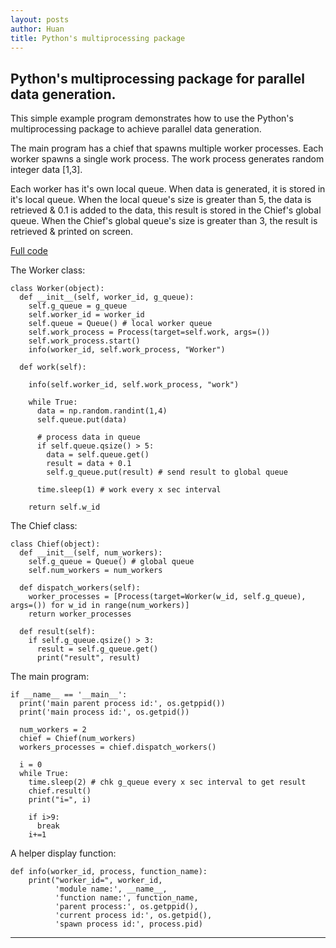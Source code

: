 ```yaml
---
layout: posts
author: Huan
title: Python's multiprocessing package
---
```


## Python's multiprocessing package for parallel data generation.

This simple example program demonstrates how to use the Python's multiprocessing package to achieve parallel data generation.

The main program has a chief that spawns multiple worker processes. Each worker spawns a single work process. The work process generates random integer data [1,3].

Each worker has it's own local queue. When data is generated, it is stored in it's local queue. When the local queue's size is greater than 5, the data is retrieved & 0.1 is added to the data, this result is stored in the Chief's global queue. When the Chief's global queue's size is greater than 3, the result is retrieved & printed on screen.

[Full code](https://github.com/ChuaCheowHuan/misc_code_examples/blob/master/py/py_mpp.ipynb)

The Worker class:

```
class Worker(object):
  def __init__(self, worker_id, g_queue):
    self.g_queue = g_queue
    self.worker_id = worker_id
    self.queue = Queue() # local worker queue
    self.work_process = Process(target=self.work, args=())
    self.work_process.start()
    info(worker_id, self.work_process, "Worker")

  def work(self):

    info(self.worker_id, self.work_process, "work")

    while True:
      data = np.random.randint(1,4)
      self.queue.put(data)

      # process data in queue
      if self.queue.qsize() > 5:
        data = self.queue.get()
        result = data + 0.1
        self.g_queue.put(result) # send result to global queue

      time.sleep(1) # work every x sec interval

    return self.w_id  
```

The Chief class:

```
class Chief(object):
  def __init__(self, num_workers):
    self.g_queue = Queue() # global queue    
    self.num_workers = num_workers

  def dispatch_workers(self):   
    worker_processes = [Process(target=Worker(w_id, self.g_queue), args=()) for w_id in range(num_workers)]
    return worker_processes

  def result(self):
    if self.g_queue.qsize() > 3:
      result = self.g_queue.get()
      print("result", result)
```

The main program:      

```
if __name__ == '__main__':  
  print('main parent process id:', os.getppid())
  print('main process id:', os.getpid())

  num_workers = 2
  chief = Chief(num_workers)
  workers_processes = chief.dispatch_workers()

  i = 0
  while True:    
    time.sleep(2) # chk g_queue every x sec interval to get result
    chief.result()
    print("i=", i)

    if i>9:
      break
    i+=1    
```

A helper display function:

```
def info(worker_id, process, function_name):
    print("worker_id=", worker_id,
          'module name:', __name__,
          'function name:', function_name,
          'parent process:', os.getppid(),
          'current process id:', os.getpid(),
          'spawn process id:', process.pid)
```

---

<br>
